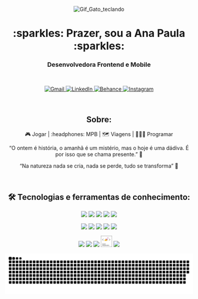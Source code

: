 <div align="center">
  
 <img src="https://user-images.githubusercontent.com/74029212/127240963-4921a6aa-a682-4868-9ce5-a9ca6936c8fc.gif" alt="Gif_Gato_teclando" /></a>

<h1> :sparkles: Prazer, sou a Ana Paula  :sparkles: </h1>

<h3> Desenvolvedora Frontend e Mobile </h3><br>

<p>
  <a target="_blank" href="mailto:ana.berigo17@gmail.com">
    <img alt="Gmail" src="https://img.shields.io/badge/Gmail-D14836?style=for-the-badge&logo=gmail&logoColor=white" />
  </a>
  <a target="_blank" href="https://www.linkedin.com/in/anaberigo/">
    <img alt="LinkedIn" src="https://img.shields.io/badge/LinkedIn-0077B5?style=for-the-badge&logo=linkedin&logoColor=white" />
  </a>
  <a target="_blank" href="https://www.behance.net/anaberigo">
    <img alt="Behance" src="https://img.shields.io/badge/-Behance-blue?style=for-the-badge&logo=behance&logoColor=white" />
  </a>
  <a target="_blank" href="https://www.instagram.com/ana_berigo/">
    <img alt="Instagram" src="https://img.shields.io/badge/Instagram-E4405F?style=for-the-badge&logo=instagram&logoColor=white" />
  </a>
</p><br>

<h2>Sobre:</h2>
<p>
  🎮 Jogar |  :headphones: MPB  |  🗺️ Viagens | 👩🏻‍💻 Programar
</p>
<p>
  “O ontem é história, o amanhã é um mistério, mas o hoje é uma dádiva. É por isso que se chama presente.” 🍃
</p>
<p>
   “Na natureza nada se cria, nada se perde, tudo se transforma” 🌺
</p><br>

<h2>🛠️ Tecnologias e ferramentas de conhecimento:</h2>
<p>
  <img height="30" src="https://img.shields.io/badge/HTML5-E34F26?style=for-the-badge&logo=html5&logoColor=white">
  <img heigth="30" src="https://img.shields.io/badge/CSS3-1572B6?style=for-the-badge&logo=css3&logoColor=white">
  <img heigth="30" src="https://img.shields.io/badge/JavaScript-323330?style=for-the-badge&logo=javascript&logoColor=F7DF1E">
  <img heigth="30" src="https://img.shields.io/badge/json-5E5C5C?style=for-the-badge&logo=json&logoColor=white">
  <img heigth="30" src="https://img.shields.io/badge/MySQL-00000F?style=for-the-badge&logo=mysql&logoColor=white">
</p>
<p>
  <img height="30" src="https://img.shields.io/badge/React_Native-20232A?style=for-the-badge&logo=react&logoColor=61DAFB">
  <img height="30" src="https://img.shields.io/badge/Flutter-02569B?style=for-the-badge&logo=flutter&logoColor=white">
  <img height="30" src="https://img.shields.io/badge/Node.js-339933?style=for-the-badge&logo=nodedotjs&logoColor=white">
  <img height="30" src="https://img.shields.io/badge/Yarn-2C8EBB?style=for-the-badge&logo=yarn&logoColor=white">
  <img height="30" src="https://img.shields.io/badge/Bootstrap-563D7C?style=for-the-badge&logo=bootstrap&logoColor=white">
</p>
<p>
  <img height="30" src="https://img.shields.io/badge/firebase-ffca28?style=for-the-badge&logo=firebase&logoColor=black">
  <img height="30" src="https://img.shields.io/badge/Git-F05032?style=for-the-badge&logo=git&logoColor=white">
  <img height="30" src="https://img.shields.io/badge/Visual_Studio_Code-0078D4?style=for-the-badge&logo=visual%20studio%20code&logoColor=white">
  <img height="30" src="https://raw.githubusercontent.com/github/explore/80688e429a7d4ef2fca1e82350fe8e3517d3494d/topics/styled-components/styled-components.png">
  <img height="30" src="https://img.shields.io/badge/Figma-F24E1E?style=for-the-badge&logo=figma&logoColor=white">
</p>

![Snake animation](https://github.com/AnaBerigo/AnaBerigo/blob/output/github-contribution-grid-snake.svg)



